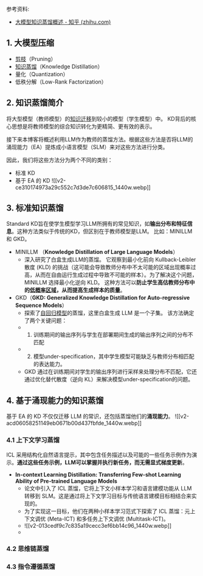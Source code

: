 参考资料:
- [大模型知识蒸馏概述 - 知乎 (zhihu.com)](https://zhuanlan.zhihu.com/p/659943824)
## 1. 大模型压缩

- [剪枝](https://zhida.zhihu.com/search?content_id=234782574&content_type=Article&match_order=1&q=%E5%89%AA%E6%9E%9D&zhida_source=entity)（Pruning）
- [知识蒸馏](https://zhida.zhihu.com/search?content_id=234782574&content_type=Article&match_order=1&q=%E7%9F%A5%E8%AF%86%E8%92%B8%E9%A6%8F&zhida_source=entity)（Knowledge Distillation）
- 量化（Quantization）
- 低秩分解（Low-Rank Factorization）

## 2. 知识蒸馏简介

将大型模型（教师模型）的[知识迁移](https://zhida.zhihu.com/search?content_id=234782574&content_type=Article&match_order=1&q=%E7%9F%A5%E8%AF%86%E8%BF%81%E7%A7%BB&zhida_source=entity)到较小的模型（学生模型）中。 KD背后的核心思想是将教师模型的综合知识转化为更精简、更有效的表示。

接下来本博客将概述利用LLM作为教师的蒸馏方法。根据这些方法是否将LLM的涌现能力（EA）提炼成小语言模型（SLM）来对这些方法进行分类。

因此，我们将这些方法分为两个不同的类别：
- 标准 KD 
- 基于 EA 的 KD
 ![[v2-ce310174973a29c552c7d3de7c606815_1440w.webp]]
## 3. 标准知识蒸馏

Standard KD旨在使学生模型学习LLM所拥有的常见知识，如**输出分布和特征信息**。这种方法类似于传统的KD，但区别在于教师模型是LLM。 比如：MINILLM 和 GKD。

- MINILLM （**Knowledge Distillation of Large Language Models**）
	- 深入研究了白盒生成LLM的蒸馏。 它观察到最小化前向 Kullback-Leibler 散度 (KLD) 的挑战（这可能会导致教师分布中不太可能的区域出现概率过高，从而在自由运行生成过程中导致不可能的样本）。为了解决这个问题，MINILLM 选择最小化逆向 KLD。 这种方法可以**防止学生高估教师分布中的[低概率区域](https://zhida.zhihu.com/search?content_id=234782574&content_type=Article&match_order=1&q=%E4%BD%8E%E6%A6%82%E7%8E%87%E5%8C%BA%E5%9F%9F&zhida_source=entity)，从而提高生成样本的质量**。
- GKD（**GKD: Generalized Knowledge Distillation for Auto-regressive Sequence Models**） 
	- 探索了[自回归模型](https://zhida.zhihu.com/search?content_id=234782574&content_type=Article&match_order=1&q=%E8%87%AA%E5%9B%9E%E5%BD%92%E6%A8%A1%E5%9E%8B&zhida_source=entity)的蒸馏，这里白盒生成 LLM 是一个子集。 该方法确定了两个关键问题：
	- 1. 训练期间的输出序列与学生在部署期间生成的输出序列之间的分布不匹配
	- 2. 模型under-specification，其中学生模型可能缺乏与教师分布相匹配的表达能力。
	- GKD 通过在训练期间对学生的输出序列进行采样来处理分布不匹配，它还通过优化替代散度（逆向 KL）来解决模型under-specification的问题。

## 4. **基于涌现能力的知识蒸馏**

基于 EA 的 KD 不仅仅迁移 LLM 的常识，还包括蒸馏他们的**涌现能力**。
![[v2-acd06058251149eb0671b00d437fbfde_1440w.webp]]
### 4.1 **上下文学习蒸馏**

ICL 采用结构化自然语言提示，其中包含任务描述以及可能的一些任务示例作为演示。**通过这些任务示例，LLM可以掌握并执行新任务，而无需显式梯度更新**。

- **In-context Learning Distillation: Transferring Few-shot Learning Ability of Pre-trained Language Models** 
	- 论文中引入了 ICL 蒸馏，它将上下文小样本学习和语言建模功能从 LLM 转移到 SLM。这是通过将上下文学习目标与传统语言建模目标相结合来实现的。
	- 为了实现这一目标，他们在两种小样本学习范式下探索了 ICL 蒸馏：元上下文调优 (Meta-ICT) 和多任务上下文调优 (Multitask-ICT)。
	- ![[v2-013cedf9c7c835a19cecc3ef6bb14c96_1440w.webp]]
	- 

### 4.2 **思维链蒸馏**

### 4.3 **指令遵循蒸馏**

